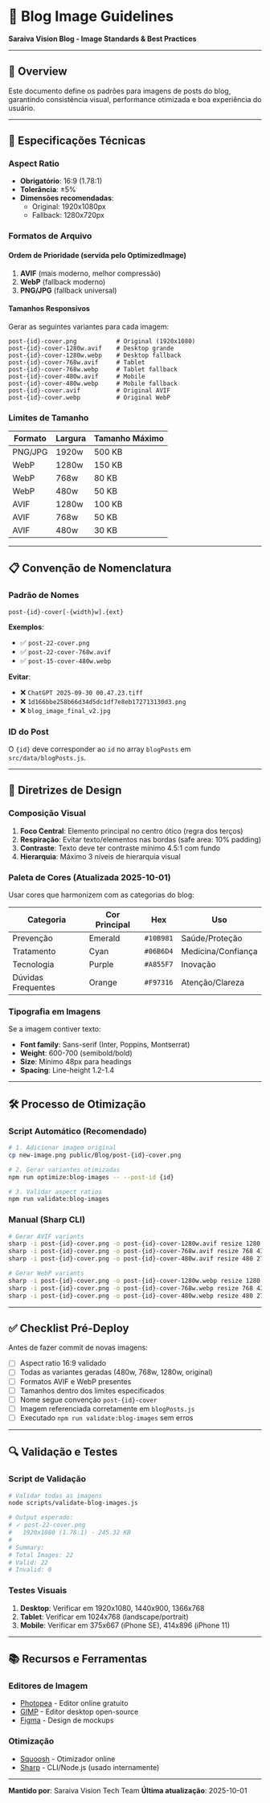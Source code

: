 # 📸 Blog Image Guidelines

**Saraiva Vision Blog - Image Standards & Best Practices**

---

## 🎯 Overview

Este documento define os padrões para imagens de posts do blog, garantindo consistência visual, performance otimizada e boa experiência do usuário.

---

## 📐 Especificações Técnicas

### Aspect Ratio
- **Obrigatório**: 16:9 (1.78:1)
- **Tolerância**: ±5%
- **Dimensões recomendadas**:
  - Original: 1920x1080px
  - Fallback: 1280x720px

### Formatos de Arquivo

#### Ordem de Prioridade (servida pelo OptimizedImage)
1. **AVIF** (mais moderno, melhor compressão)
2. **WebP** (fallback moderno)
3. **PNG/JPG** (fallback universal)

#### Tamanhos Responsivos
Gerar as seguintes variantes para cada imagem:

```
post-{id}-cover.png           # Original (1920x1080)
post-{id}-cover-1280w.avif    # Desktop grande
post-{id}-cover-1280w.webp    # Desktop fallback
post-{id}-cover-768w.avif     # Tablet
post-{id}-cover-768w.webp     # Tablet fallback
post-{id}-cover-480w.avif     # Mobile
post-{id}-cover-480w.webp     # Mobile fallback
post-{id}-cover.avif          # Original AVIF
post-{id}-cover.webp          # Original WebP
```

### Limites de Tamanho

| Formato | Largura | Tamanho Máximo |
|---------|---------|----------------|
| PNG/JPG | 1920w   | 500 KB         |
| WebP    | 1280w   | 150 KB         |
| WebP    | 768w    | 80 KB          |
| WebP    | 480w    | 50 KB          |
| AVIF    | 1280w   | 100 KB         |
| AVIF    | 768w    | 50 KB          |
| AVIF    | 480w    | 30 KB          |

---

## 📋 Convenção de Nomenclatura

### Padrão de Nomes

```
post-{id}-cover[-{width}w].{ext}
```

**Exemplos**:
- ✅ `post-22-cover.png`
- ✅ `post-22-cover-768w.avif`
- ✅ `post-15-cover-480w.webp`

**Evitar**:
- ❌ `ChatGPT 2025-09-30 00.47.23.tiff`
- ❌ `1d166bbe258b66d34d5dc1df7e8eb172713130d3.png`
- ❌ `blog_image_final_v2.jpg`

### ID do Post
O `{id}` deve corresponder ao `id` no array `blogPosts` em `src/data/blogPosts.js`.

---

## 🎨 Diretrizes de Design

### Composição Visual

1. **Foco Central**: Elemento principal no centro ótico (regra dos terços)
2. **Respiração**: Evitar texto/elementos nas bordas (safe area: 10% padding)
3. **Contraste**: Texto deve ter contraste mínimo 4.5:1 com fundo
4. **Hierarquia**: Máximo 3 níveis de hierarquia visual

### Paleta de Cores (Atualizada 2025-10-01)

Usar cores que harmonizem com as categorias do blog:

| Categoria | Cor Principal | Hex | Uso |
|-----------|---------------|-----|-----|
| Prevenção | Emerald | `#10B981` | Saúde/Proteção |
| Tratamento | Cyan | `#06B6D4` | Medicina/Confiança |
| Tecnologia | Purple | `#A855F7` | Inovação |
| Dúvidas Frequentes | Orange | `#F97316` | Atenção/Clareza |

### Tipografia em Imagens

Se a imagem contiver texto:
- **Font family**: Sans-serif (Inter, Poppins, Montserrat)
- **Weight**: 600-700 (semibold/bold)
- **Size**: Mínimo 48px para headings
- **Spacing**: Line-height 1.2-1.4

---

## 🛠️ Processo de Otimização

### Script Automático (Recomendado)

```bash
# 1. Adicionar imagem original
cp new-image.png public/Blog/post-{id}-cover.png

# 2. Gerar variantes otimizadas
npm run optimize:blog-images -- --post-id {id}

# 3. Validar aspect ratios
npm run validate:blog-images
```

### Manual (Sharp CLI)

```bash
# Gerar AVIF variants
sharp -i post-{id}-cover.png -o post-{id}-cover-1280w.avif resize 1280 720
sharp -i post-{id}-cover.png -o post-{id}-cover-768w.avif resize 768 432
sharp -i post-{id}-cover.png -o post-{id}-cover-480w.avif resize 480 270

# Gerar WebP variants
sharp -i post-{id}-cover.png -o post-{id}-cover-1280w.webp resize 1280 720 --webp
sharp -i post-{id}-cover.png -o post-{id}-cover-768w.webp resize 768 432 --webp
sharp -i post-{id}-cover.png -o post-{id}-cover-480w.webp resize 480 270 --webp
```

---

## ✅ Checklist Pré-Deploy

Antes de fazer commit de novas imagens:

- [ ] Aspect ratio 16:9 validado
- [ ] Todas as variantes geradas (480w, 768w, 1280w, original)
- [ ] Formatos AVIF e WebP presentes
- [ ] Tamanhos dentro dos limites especificados
- [ ] Nome segue convenção `post-{id}-cover`
- [ ] Imagem referenciada corretamente em `blogPosts.js`
- [ ] Executado `npm run validate:blog-images` sem erros

---

## 🔍 Validação e Testes

### Script de Validação

```bash
# Validar todas as imagens
node scripts/validate-blog-images.js

# Output esperado:
# ✓ post-22-cover.png
#   1920x1080 (1.78:1) - 245.32 KB
#
# Summary:
# Total Images: 22
# Valid: 22
# Invalid: 0
```

### Testes Visuais

1. **Desktop**: Verificar em 1920x1080, 1440x900, 1366x768
2. **Tablet**: Verificar em 1024x768 (landscape/portrait)
3. **Mobile**: Verificar em 375x667 (iPhone SE), 414x896 (iPhone 11)

---

## 📚 Recursos e Ferramentas

### Editores de Imagem
- [Photopea](https://www.photopea.com/) - Editor online gratuito
- [GIMP](https://www.gimp.org/) - Editor desktop open-source
- [Figma](https://www.figma.com/) - Design de mockups

### Otimização
- [Squoosh](https://squoosh.app/) - Otimizador online
- [Sharp](https://sharp.pixelplumbing.com/) - CLI/Node.js (usado internamente)

---

**Mantido por**: Saraiva Vision Tech Team
**Última atualização**: 2025-10-01
